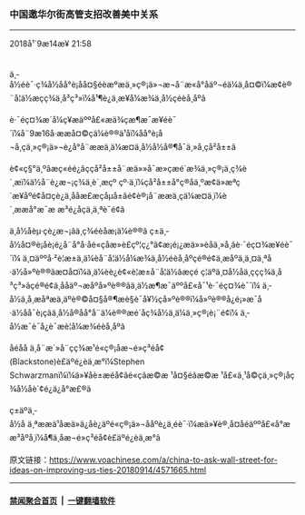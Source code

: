### 中国邀华尔街高管支招改善美中关系
------------------------

<div class="published">
 <span class="date" title="ä¸­å½æ¶é´">
  <time datetime="2018-09-14T21:58:33+08:00">
   2018å¹´9æ14æ¥ 21:58
  </time>
 </span>
</div>
<br/>
<div class="wsw">
 <p>
  ä¸­å½éè¯·ç¾å½åå°è¡åå¤§éèæºæä¸»ç®¡ä»¬æ¬å¨æ«å°åäº¬éä¼ä¸å¤©ï¼æ¢è®¨å¦ä½æç­ç¾ä¸­å³ç³»ï¼å¹¶è¿ä¸æ­¥å¼æ¾ä¸­å½çéèå¸åºã
 </p>
 <p>
  è·¯éç¤¾æ´å¼ç¥æäººå£«æä¾çæ¶æ¯æ¥éè¯´ï¼å¨9æ16å·ææå¤©çä¼è®®ä¹åï¼åå°è¡å¬å¸çä¸»ç®¡ä»¬è¿å°å¨ææä¸ä¼æ¤ä¸­å½å½å®¶å¯ä¸»å¸­çå²å±±ã
 </p>
 <p>
  è¢«ç§°ä¸ºâæç«éé¿âççå²å±±å¨æä»»å¯æ»çæé´æ¾ä¸»ç®¡ä¸­ç¾è´¸æï¼ä½å¨è¿æ¬¡ç¾ä¸­è´¸æçº çº·ä¸­ï¼çå²å±±å°ç®åä¸ºæ­¢ä»æªç´æ¥åºé¢å¤çè¿ä¸ååæ£æçåµå±ãé¢è®¡å¨ææä¸çä¼æ¤ä¸­ï¼è´¸ææå°æ¯æ æ³é¿åçä¸ä¸ªè¯é¢ã
 </p>
 <p>
  ä¸­å½åèµ·çè¿æ¬¡âä¸­ç¾éèåæ¡ä¼è®®â ç±ä¸­å½å¤®è¡åè¡é¿å¨å°å·åé«çåæ»è£çº¦ç¿°â¢æ¡é¡¿æä»»èåä¸»å¸­ãè·¯éç¤¾æ¥éè¯´ï¼ ä¸¤äººå·²è¦æ±ä¸ä¼èå¨å¦ä½å¼æ¾ä¸­å½éèå¸åºçé®é¢ä¸æåºä¸ä¸¤ä¸ªå·ä½å»ºè®®ãæ­¤å¤ï¼ä¸ä¼èè¿è¢«è¦æ±å¨å¦ä½âæç­é ç¦äºä¸¤å½åä¸ççç¾ä¸­å³ç³»âçé®é¢ä¸ååäº¬æåºå»ºè®®ãä¸ä½æ¶æ¯äººå£«å¯¹è·¯éç¤¾è¯´ï¼ ä¸­å½ä¸å¸æåªæä¸äºè®©å¤§å®¶æè§è¯å¥½çå»ºè®®ï¼å»ºè®®å¿é¡»æ¯å·ä½åå¯è¡çãä¸­å½å®åå°å¨ä¼è®®æé´åç¾å½ä¸ä¼ä¸»ç®¡è¡¨é¢ï¼ ä¸­å½æ¯è¯å¿è¯æè¦å¼æ¾éèå¸åºã
 </p>
 <p>
  åéåå ä¸å¨æ´»å¨çç¾æ¹é«ç®¡åæ¬é»ç³éå¢(Blackstone)è£äºé¿èä¸æ°ï¼Stephen Schwarzmanï¼ï¼ä»¥åè±æéå¢ãé«çãæ©æ ¹å¤§éãæ©æ ¹å£«ä¸¹å©çä¸»ç®¡åç¾å½åè´¢é¿ä¿å°æ£®ã
 </p>
 <p>
  ç±äºä¸­å½å ä¸ªææä¹åæä»ä¿åè¿äºé«ç®¡ä»¬ååºè¿ä¸éè¯·ï¼æä»¥è®¸å¤åéäººå£«å°æ æ³åºå¸­ï¼å¶ä¸­åæ¬é»ç³éå¢è£äºé¿èä¸æ°ã
 </p>
</div>

原文链接：https://www.voachinese.com/a/china-to-ask-wall-street-for-ideas-on-improving-us-ties-20180914/4571665.html


------------------------
#### [禁闻聚合首页](https://github.com/gfw-breaker/banned-news/blob/master/README.md) &nbsp;|&nbsp;  [一键翻墙软件](https://github.com/gfw-breaker/nogfw/blob/master/README.md)